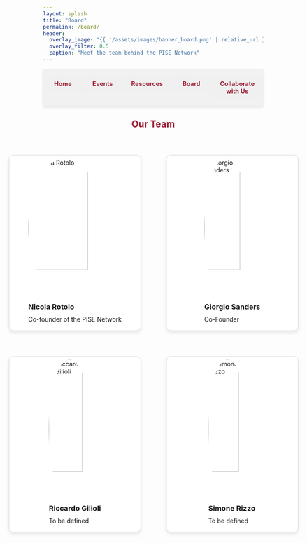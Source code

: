 ```yaml
---
layout: splash
title: "Board"
permalink: /board/
header:
  overlay_image: "{{ '/assets/images/banner_board.png' | relative_url }}"
  overlay_filter: 0.5
  caption: "Meet the team behind the PISE Network"
---
```


<nav class="custom-nav">
  <ul>
    <li><a href="/minimal-mistakes/">Home</a></li>
    <li><a href="/minimal-mistakes/events/">Events</a></li>
    <li><a href="/minimal-mistakes/resources/">Resources</a></li>
    <li><a href="/minimal-mistakes/board/">Board</a></li>
    <li><a href="/minimal-mistakes/collaborate/">Collaborate with Us</a></li>
  </ul>
</nav>

<h2 style="text-align: center; color: #9b1c31;">Our Team</h2>
<div class="board-container">
  <div class="card-container">
    <div class="card">
      <div class="card-face card-front">
        <div>
          <img src="{{ '/assets/images/nicola_rotolo.jpg' | relative_url }}" alt="Nicola Rotolo">
          <h3>Nicola Rotolo</h3>
          <p>Co-founder of the PISE Network</p>
        </div>
      </div>
      <div class="card-face card-back">
        <div>
          <h3>Nicola Rotolo</h3>
          <p>MSc in Philosophy and Public Policy at the London School of Economics | MSc in Political Economy at Sapienza</p>
        </div>
      </div>
    </div>
  </div>

  <div class="card-container">
    <div class="card">
      <div class="card-face card-front">
        <div>
          <img src="{{ '/assets/images/giorgio_sanders.jpg' | relative_url }}" alt="Giorgio Sanders">
          <h3>Giorgio Sanders</h3>
          <p>Co-Founder</p>
        </div>
      </div>
      <div class="card-face card-back">
        <div>
          <h3>Giorgio Sanders</h3>
          <p>MSc student at the London School of Economics</p>
        </div>
      </div>
    </div>
  </div>

  <div class="card-container">
    <div class="card">
      <div class="card-face card-front">
        <div>
          <img src="{{ '/assets/images/member3.jpg' | relative_url }}" alt="Riccardo Gilioli">
          <h3>Riccardo Gilioli</h3>
          <p>To be defined</p>
        </div>
      </div>
      <div class="card-face card-back">
        <div>
          <h3>Riccardo Gilioli</h3>
          <p>To be defined</p>
        </div>
      </div>
    </div>
  </div>

  <div class="card-container">
    <div class="card">
      <div class="card-face card-front">
        <div>
          <img src="{{ '/assets/images/member4.jpg' | relative_url }}" alt="Simone Rizzo">
          <h3>Simone Rizzo</h3>
          <p>To be defined</p>
        </div>
      </div>
      <div class="card-face card-back">
        <div>
          <h3>Simone Rizzo</h3>
          <p>To be defined</p>
        </div>
      </div>
    </div>
  </div>
</div>

<style>
.custom-nav {
  display: flex;
  justify-content: space-evenly;
  align-items: center;
  width: 100%;
  position: sticky;
  top: 0;
  background-color: rgba(240, 240, 240, 0.9);
  padding: 15px 0;
  box-shadow: 0px 4px 6px rgba(0, 0, 0, 0.1);
  z-index: 10;
}
.custom-nav ul {
  display: flex;
  width: 100%;
  list-style: none;
  margin: 0;
  padding: 0;
}
.custom-nav li {
  flex: 1;
  text-align: center;
}
.custom-nav a {
  display: block;
  color: #9b1c31;
  background-color: rgba(240, 240, 240, 0.9);
  text-decoration: none;
  padding: 10px 20px;
  margin: 0;
  border-radius: 5px;
  font-weight: bold;
  transition: background-color 0.3s, transform 0.2s;
}
.custom-nav a:hover {
  background-color: #e3c8c1;
  transform: scale(1.05);
}

.board-container {
  display: grid;
  grid-template-columns: repeat(2, 1fr);
  gap: 20px;
  justify-content: center;
  padding: 20px;
}
.card-container {
  perspective: 1000px;
  margin: 20px;
}
.card {
  width: 300px;
  height: 400px;
  position: relative;
  transform-style: preserve-3d;
  transition: transform 0.6s;
}
.card:hover {
  transform: rotateY(180deg);
}
.card-face {
  position: absolute;
  width: 100%;
  height: 100%;
  backface-visibility: hidden;
  display: flex;
  align-items: center;
  justify-content: center;
  border: 1px solid #ddd;
  box-shadow: 0 4px 8px rgba(0,0,0,0.1);
  border-radius: 10px;
}
.card-front {
  background-color: #fff;
}
.card-back {
  background-color: #f8f8f8;
  transform: rotateY(180deg);
  padding: 20px;
  text-align: center;
}
img {
  width: 80%;
  height: auto;
  border-radius: 50%;
}
.card-front h3, .card-front p {
  margin: 10px 0;
}
</style>
